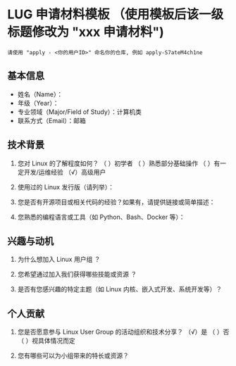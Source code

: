 # LUG 申请材料模板 （使用模板后该一级标题修改为 "xxx 申请材料")
    
    请使用 "apply - <你的用户ID>" 命名你的仓库, 例如 apply-S7ateM4ch1ne

## 基本信息
- 姓名（Name）：
- 年级（Year）：
- 专业领域（Major/Field of Study）：计算机类
- 联系方式（Email）：邮箱

## 技术背景

1.	您对 Linux 的了解程度如何？
（ ）初学者
（ ）熟悉部分基础操作
（ ）有一定开发/运维经验
（√）高级用户

2.	使用过的 Linux 发行版（请列举）：

3.	您是否有开源项目或相关代码的经验？如果有，请提供链接或简单描述：

4.	您熟悉的编程语言或工具（如 Python、Bash、Docker 等）：


## 兴趣与动机

1.	为什么想加入 Linux 用户组 ？

2.	您希望通过加入我们获得哪些技能或资源 ？

3.	是否有您感兴趣的特定主题（如 Linux 内核、嵌入式开发、系统开发等）？


## 个人贡献

1.	您是否愿意参与 Linux User Group 的活动组织和技术分享？
（√）是
（ ）否
（ ）视具体情况而定

2.	您有哪些可以为小组带来的特长或资源？
